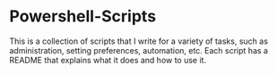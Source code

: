 # Powershell-Scripts

This is a collection of scripts that I write for a variety of tasks, such as administration, setting preferences, automation, etc. Each script has a README that explains what it does and how to use it.
